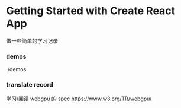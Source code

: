# Getting Started with Create React App

做一些简单的学习记录

### demos

./demos

### translate record
学习/阅读 webgpu 的 spec
https://www.w3.org/TR/webgpu/